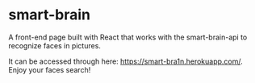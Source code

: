 # smart-brain
A front-end page built with React that works with the smart-brain-api to recognize faces in pictures.

It can be accessed through here: https://smart-bra1n.herokuapp.com/.
Enjoy your faces search!

